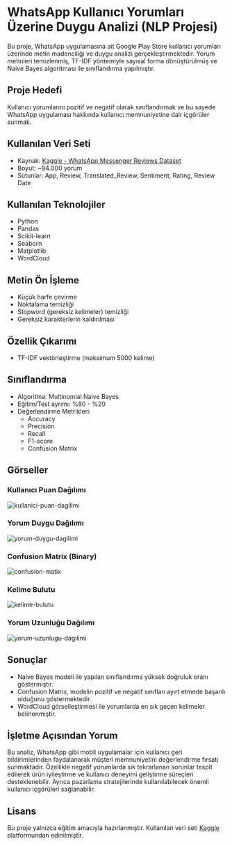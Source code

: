# WhatsApp Kullanıcı Yorumları Üzerine Duygu Analizi (NLP Projesi)

Bu proje, WhatsApp uygulamasına ait Google Play Store kullanıcı yorumları üzerinde metin madenciliği ve duygu analizi gerçekleştirmektedir. Yorum metinleri temizlenmiş, TF-IDF yöntemiyle sayısal forma dönüştürülmüş ve Naive Bayes algoritması ile sınıflandırma yapılmıştır.

## Proje Hedefi

Kullanıcı yorumlarını pozitif ve negatif olarak sınıflandırmak ve bu sayede WhatsApp uygulaması hakkında kullanıcı memnuniyetine dair içgörüler sunmak.

## Kullanılan Veri Seti

- Kaynak: [Kaggle - WhatsApp Messenger Reviews Dataset](https://www.kaggle.com/datasets/ravibits/whatsapp-app-reviews-from-google-play-store)
- Boyut: ~94.000 yorum
- Sütunlar: App, Review, Translated_Review, Sentiment, Rating, Review Date

## Kullanılan Teknolojiler

- Python
- Pandas
- Scikit-learn
- Seaborn
- Matplotlib
- WordCloud

## Metin Ön İşleme

- Küçük harfe çevirme
- Noktalama temizliği
- Stopword (gereksiz kelimeler) temizliği
- Gereksiz karakterlerin kaldırılması

## Özellik Çıkarımı

- TF-IDF vektörleştirme (maksimum 5000 kelime)

## Sınıflandırma

- Algoritma: Multinomial Naive Bayes
- Eğitim/Test ayrımı: %80 - %20
- Değerlendirme Metrikleri:
  - Accuracy
  - Precision
  - Recall
  - F1-score
  - Confusion Matrix

## Görseller

### Kullanıcı Puan Dağılımı
![kullanici-puan-dagilimi](https://github.com/user-attachments/assets/6e95120e-a202-4600-82e9-44d904e984e2)


### Yorum Duygu Dağılımı
![yorum-duygu-dagilimi](https://github.com/user-attachments/assets/f8607f1d-1995-4f5b-a350-013c6589e6d2)


### Confusion Matrix (Binary)
![confusion-matix](https://github.com/user-attachments/assets/7a3d6ab9-7843-447f-83d1-f7af6abc7d26)


### Kelime Bulutu
![kelime-bulutu](https://github.com/user-attachments/assets/641c51b2-2152-45ee-8c8b-56f4faee0738)


### Yorum Uzunluğu Dağılımı
![yorum-uzunlugu-dagilimi](https://github.com/user-attachments/assets/89230e36-4339-4b4a-8240-f0096f44e05a)


## Sonuçlar

- Naive Bayes modeli ile yapılan sınıflandırma yüksek doğruluk oranı göstermiştir.
- Confusion Matrix, modelin pozitif ve negatif sınıfları ayırt etmede başarılı olduğunu göstermektedir.
- WordCloud görselleştirmesi ile yorumlarda en sık geçen kelimeler belirlenmiştir.

## İşletme Açısından Yorum

Bu analiz, WhatsApp gibi mobil uygulamalar için kullanıcı geri bildirimlerinden faydalanarak müşteri memnuniyetini değerlendirme fırsatı sunmaktadır. Özellikle negatif yorumlarda sık tekrarlanan sorunlar tespit edilerek ürün iyileştirme ve kullanıcı deneyimi geliştirme süreçleri desteklenebilir. Ayrıca pazarlama stratejilerinde kullanılabilecek önemli kullanıcı içgörüleri sağlanabilir.

## Lisans

Bu proje yalnızca eğitim amacıyla hazırlanmıştır. Kullanılan veri seti [Kaggle](https://www.kaggle.com/datasets/ravibits/whatsapp-app-reviews-from-google-play-store) platformundan edinilmiştir.
